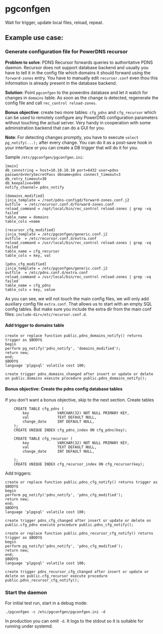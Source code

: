 # pgconfgen
Wait for trigger, update local files, reload, repeat.



## Example use case: 
### Generate configuration file for PowerDNS recursor

**Problem to solve**: PDNS Recursor forwards queries to authoritative PDNS daemon. Recursor does not support database backend and usually you have to tell it in the config file which domains it should forward using the `forward-zones` entry. You have to manually edit `recursor.conf` even thou this information is already present in the database backend.

**Solution**: Point `pgconfgen` to the powerdns database and let it watch for changes in `domains` table. As soon as the change is detected, regenerate the config file and call `rec_control reload-zones`.

**Bonus objective**: create two more tables: `cfg_pdns` and `cfg_recursor` which can be used to remotely configure any PowerDNS configuration parameters without touching the actual server. Very handy in cooperation with some administration backend that can do a GUI for you.

**Note**: For detecting changes promptly, you have to execute `select pg_notify(...);` after every change. You can do it as a post-save hook in your interface or you can create a DB trigger that will do it for you.

Sample `/etc/pgconfgen/pgconfgen.ini`:
```
[main]
db_connstring = host=10.10.10.10 port=6432 user=pdns password=VerySecretPass dbname=pdns connect_timeout=3
db_retry_timeout=30
db_keepalive=900
notify_channel= pdns_notify

[domains_modified]
jinja_template = /root/pdns-configd/forward-zones.conf.j2
outfile  = /etc/recursor.conf.d/forward-zones.conf
reload_command = /opt/local/bin/rec_control reload-zones | grep -vq failed
table_name = domains
table_cols =name

[recursor_cfg_modified]
jinja_template = /etc/pgconfgen/generic.conf.j2
outfile  = /etc/recursor.conf.d/extra.conf
reload_command = /usr/local/bin/rec_control reload-zones | grep -vq failed
table_name = cfg_recursor
table_cols = key, val

[pdns_cfg_modified]
jinja_template = /etc/pgconfgen/generic.conf.j2
outfile  = /etc/pdns.conf.d/extra.conf
reload_command = /usr/local/bin/rec_control reload-zones | grep -vq failed
table_name = cfg_pdns
table_cols = key, value
```
As you can see, we will not touch the main config files, we will only add auxiliary config file `extra.conf`. That allows us to start with an empty SQL config tables. But make sure you include the extra dir from the main conf files: `include-dir=/etc/recursor.conf.d`.

#### Add trigger to domains table
```
create or replace function public.pdns_domains_notify() returns trigger as $BODY$
begin
perform pg_notify('pdns_notify', 'domains_modified');
return new;
end;
$BODY$
language 'plpgsql' volatile cost 100;

create trigger pdns_domains_changed after insert or update or delete on public.domains execute procedure public.pdns_domains_notify();
```

#### Bonus objective: Create the pdns config database tables
If you don't want a bonus objective, skip to the next section. Create tables
```
    CREATE TABLE cfg_pdns (
        key             VARCHAR(32) NOT NULL PRIMARY KEY,
        val             TEXT DEFAULT NULL,
        change_date     INT DEFAULT NULL,
    );
    CREATE UNIQUE INDEX cfg_pdns_index ON cfg_pdns(key);
    
    CREATE TABLE cfg_recursor (
        key             VARCHAR(32) NOT NULL PRIMARY KEY,
        val             TEXT DEFAULT NULL,
        change_date     INT DEFAULT NULL,

    );
    CREATE UNIQUE INDEX cfg_recursor_index ON cfg_recursor(key);
```
Add triggers:
```
create or replace function public.pdns_cfg_notify() returns trigger as $BODY$
begin
perform pg_notify('pdns_notify', 'pdns_cfg_modified');
return new;
end;
$BODY$
language 'plpgsql' volatile cost 100;

create trigger pdns_cfg_changed after insert or update or delete on public.cfg_pdns execute procedure public.pdns_cfg_notify();

create or replace function public.pdns_recursor_cfg_notify() returns trigger as $BODY$
begin
perform pg_notify('pdns_notify', 'pdns_cfg_modified');
return new;
end;
$BODY$
language 'plpgsql' volatile cost 100;

create trigger pdns_recursor_cfg_changed after insert or update or delete on public.cfg_recursor execute procedure public.pdns_recursor_cfg_notify();
```
### Start the daemon
For initial test run, start in a debug mode:
```
./pgconfgen -c /etc/pgconfgen/pgconfgen.ini -d
```
In production you can omit `-d`. It logs to the stdout so it is suitable for running under systemd.
